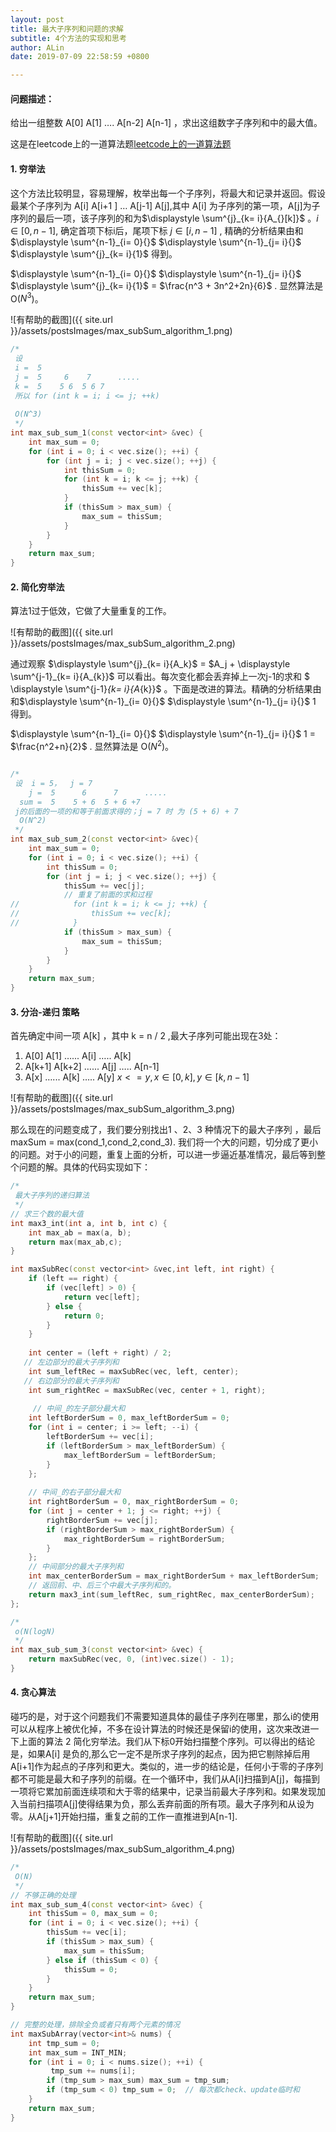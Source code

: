 ```yaml
---
layout: post
title: 最大子序列和问题的求解
subtitle: 4个方法的实现和思考
author: ALin
date: 2019-07-09 22:58:59 +0800

---
```


#### 问题描述：



给出一组整数 A[0]   A[1] ….  A[n-2]  A[n-1] ，求出这组数字子序列和中的最大值。

这是在leetcode上的一道算法题[leetcode上的一道算法题](https://leetcode-cn.com/problems/maximum-subarray/)



#### 1. 穷举法

这个方法比较明显，容易理解，枚举出每一个子序列，将最大和记录并返回。假设最某个子序列为 A[i]  A[i+1 ] … A[j-1] A[j],其中 A[i] 为子序列的第一项，A[j]为子序列的最后一项，该子序列的和为$\displaystyle \sum^{j}_{k= i}{A_{}[k]}$ 。$i\in [0,   n-1]$, 确定首项下标i后，尾项下标 $j\in[i, {n-1}]$ , 精确的分析结果由和$\displaystyle \sum^{n-1}_{i= 0}{}$ $\displaystyle \sum^{n-1}_{j= i}{}$ $\displaystyle \sum^{j}_{k= i}{1}$ 得到。

$\displaystyle \sum^{n-1}_{i= 0}{}$ $\displaystyle \sum^{n-1}_{j= i}{}$ $\displaystyle \sum^{j}_{k= i}{1}$  = $\frac{n^3 + 3n^2+2n}{6}$   .  显然算法是 O($N^3$)。



![有帮助的截图]({{ site.url }}/assets/postsImages/max_subSum_algorithm_1.png)

```c++
/*
 设 
 i =  5
 j =  5     6    7      .....
 k =  5    5 6  5 6 7
 所以 for (int k = i; i <= j; ++k)
 
 O(N^3)
 */
int max_sub_sum_1(const vector<int> &vec) {
    int max_sum = 0;
    for (int i = 0; i < vec.size(); ++i) {
        for (int j = i; j < vec.size(); ++j) {
            int thisSum = 0;
            for (int k = i; k <= j; ++k) {
                thisSum += vec[k];
            }
            if (thisSum > max_sum) {
                max_sum = thisSum;
            }
        }
    }
    return max_sum;
}

```



#### 2. 简化穷举法

算法1过于低效，它做了大量重复的工作。

![有帮助的截图]({{ site.url }}/assets/postsImages/max_subSum_algorithm_2.png)

通过观察 $\displaystyle \sum^{j}_{k= i}{A_k}$ = $A_j +  \displaystyle \sum^{j-1}_{k= i}{A_{k}}$ 可以看出。每次变化都会丢弃掉上一次j-1的求和 $ \displaystyle \sum^{j-1}_{k= i}{A_{k}}$ 。下面是改进的算法。精确的分析结果由和$\displaystyle \sum^{n-1}_{i= 0}{}$ $\displaystyle \sum^{n-1}_{j= i}{}$ 1 得到。

$\displaystyle \sum^{n-1}_{i= 0}{}$ $\displaystyle \sum^{n-1}_{j= i}{}$ 1  = $\frac{n^2+n}{2}$   .  显然算法是 O($N^2$)。

```c++

/*
 设  i = 5，  j = 7
    j =  5      6      7      .....
  sum =  5    5 + 6  5 + 6 +7
 j的后面的一项的和等于前面求得的；j = 7 时 为 (5 + 6) + 7
  O(N^2)
 */
int max_sub_sum_2(const vector<int> &vec){
    int max_sum = 0;
    for (int i = 0; i < vec.size(); ++i) {
        int thisSum = 0;
        for (int j = i; j < vec.size(); ++j) {
            thisSum += vec[j];
            // 重复了前面的求和过程
//            for (int k = i; k <= j; ++k) {
//                thisSum += vec[k];
//            }
            if (thisSum > max_sum) {
                max_sum = thisSum;
            }
        }
    }
    return max_sum;
}
```



#### 3. 分治-递归 策略

首先确定中间一项 A[k] ，其中 k =  n / 2 ,最大子序列可能出现在3处：

1.  A[0]   A[1] …...  A[i] ….. A[k] 
2. A[k+1]   A[k+2] …...  A[j] ….. A[n-1] 
3. A[x] …...  A[k] ….. A[y]     $x <=y, x\in[0, k], y\in[k, n-1]$



![有帮助的截图]({{ site.url }}/assets/postsImages/max_subSum_algorithm_3.png)

那么现在的问题变成了，我们要分别找出1 、2、3 种情况下的最大子序列 ，最后maxSum = max(cond_1,cond_2,cond_3).  我们将一个大的问题，切分成了更小的问题。对于小的问题，重复上面的分析，可以进一步逼近基准情况，最后等到整个问题的解。具体的代码实现如下：

```c++
/*
 最大子序列的递归算法
 */
// 求三个数的最大值
int max3_int(int a, int b, int c) {
    int max_ab = max(a, b);
    return max(max_ab,c);
}

int maxSubRec(const vector<int> &vec,int left, int right) {
    if (left == right) {
        if (vec[left] > 0) {
            return vec[left];
        } else {
            return 0;
        }
    }
    
    int center = (left + right) / 2;
   // 左边部分的最大子序列和
    int sum_leftRec = maxSubRec(vec, left, center);
   // 右边部分的最大子序列和
    int sum_rightRec = maxSubRec(vec, center + 1, right);
    
     // 中间_的左子部分最大和
    int leftBorderSum = 0, max_leftBorderSum = 0;
    for (int i = center; i >= left; --i) {
        leftBorderSum += vec[i];
        if (leftBorderSum > max_leftBorderSum) {
            max_leftBorderSum = leftBorderSum;
        }
    };
    
    // 中间_的右子部分最大和
    int rightBorderSum = 0, max_rightBorderSum = 0;
    for (int j = center + 1; j <= right; ++j) {
        rightBorderSum += vec[j];
        if (rightBorderSum > max_rightBorderSum) {
            max_rightBorderSum = rightBorderSum;
        }
    };
    // 中间部分的最大子序列和
    int max_centerBorderSum = max_rightBorderSum + max_leftBorderSum;
    // 返回前、中、后三个中最大子序列和的。
    return max3_int(sum_leftRec, sum_rightRec, max_centerBorderSum);
};

/*
 o(N(logN)
 */
int max_sub_sum_3(const vector<int> &vec) {
    return maxSubRec(vec, 0, (int)vec.size() - 1);
}

```



#### 4. 贪心算法

碰巧的是，对于这个问题我们不需要知道具体的最佳子序列在哪里，那么i的使用可以从程序上被优化掉，不多在设计算法的时候还是保留i的使用，这次来改进一下上面的算法 2 简化穷举法。我们从下标0开始扫描整个序列。可以得出的结论是，如果A[i] 是负的,那么它一定不是所求子序列的起点，因为把它剔除掉后用A[i+1]作为起点的子序列和更大。类似的，进一步的结论是，任何小于零的子序列都不可能是最大和子序列的前缀。在一个循环中，我们从A[i]扫描到A[j]，每描到一项将它累加前面连续项和大于零的结果中，记录当前最大子序列和。如果发现加入当前扫描项A[j]使得结果为负，那么丢弃前面的所有项。最大子序列和从设为零。从A[j+1]开始扫描，重复之前的工作一直推进到A[n-1].



![有帮助的截图]({{ site.url }}/assets/postsImages/max_subSum_algorithm_4.png)



```c++
/*
 O(N)
 */
// 不够正确的处理
int max_sub_sum_4(const vector<int> &vec) {
    int thisSum = 0, max_sum = 0;
    for (int i = 0; i < vec.size(); ++i) {
        thisSum += vec[i];
        if (thisSum > max_sum) {
            max_sum = thisSum;
        } else if (thisSum < 0) {
            thisSum = 0;
        }
    }
    return max_sum;
}

// 完整的处理，排除全负或者只有两个元素的情况
int maxSubArray(vector<int>& nums) {
    int tmp_sum = 0;
    int max_sum = INT_MIN;
    for (int i = 0; i < nums.size(); ++i) {
         tmp_sum += nums[i];
        if (tmp_sum > max_sum) max_sum = tmp_sum;
        if (tmp_sum < 0) tmp_sum = 0;  // 每次都check、update临时和
    }
    return max_sum;
}

```
